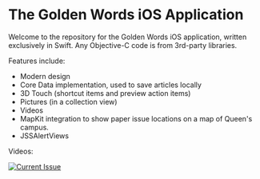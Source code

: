 # The Golden Words iOS Application

Welcome to the repository for the Golden Words iOS application, written exclusively in Swift. Any Objective-C code is from 3rd-party libraries.

Features include:
  - Modern design
  - Core Data implementation, used to save articles locally
  - 3D Touch (shortcut items and preview action items)
  - Pictures (in a collection view)
  - Videos
  - MapKit integration to show paper issue locations on a map of Queen's campus.
  - JSSAlertViews

Videos:

[![Current Issue](https://img.youtube.com/vi/W8kzBIWR0Rk/0.jpg)](https://www.youtube.com/watch?v=W8kzBIWR0Rk)
